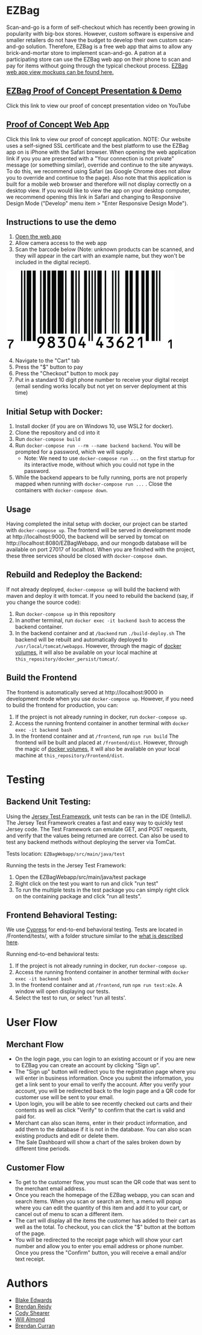 # EZBag

Scan-and-go is a form of self-checkout which has recently been growing in popularity with big-box stores. 
However, custom software is expensive and smaller retailers do not have the budget to develop their own custom scan-and-go solution.
Therefore, EZBag is a free web app that aims to allow any brick-and-mortar store to implement scan-and-go. 
A patron at a participating store can use the EZBag web app on their phone to scan and pay for items without going through the typical checkout process.
[EZBag web app view mockups can be found here.](https://github.com/SCCapstone/EZBag/wiki/Requirements)


## [EZBag Proof of Concept Presentation & Demo](https://youtu.be/l9hTREqO-ws)
Click this link to view our proof of concept presentation video on YouTube

## [Proof of Concept Web App](https://blakeedwards.me:8443/EZBagWebapp/webapi/redirect/179aa3e0fb88f6e4ec0ef0d0f5588d43f93713e7b7e4a5ddd8a3fdd1c39701fa)
Click this link to view our proof of concept application. NOTE: Our website uses a self-signed SSL certificate and the best platform to use the EZBag app on is iPhone with the Safari browser. When opening the web application link if you you are presented with a "Your connection is not private" message (or something similar), override and continue to the site anyways. To do this, we recommend using Safari (as Google Chrome does not allow you to override and continue to the page). Also note that this application is built for a mobile web browser and therefore will not display correctly on a desktop view. If you would like to view the app on your desktop computer, we recommend opening this link in Safari and changing to Responsive Design Mode ("Develop" menu item > "Enter Responsive Design Mode").

## Instructions to use the demo
1. [Open the web app](https://www.blakeedwards.me:8443/EZBagWebapp/#/)
2. Allow camera access to the web app
3. Scan the barcode below (Note: unknown products can be scanned, and they will appear in the cart with an example name, but they won't be included in the digital reciept).

  ![](https://github.com/SCCapstone/EZBag/blob/master/readme/barcode_example.jpg)

4. Navigate to the "Cart" tab
5. Press the "$" button to pay
6. Press the "Checkout" button to mock pay
7. Put in a standard 10 digit phone number to receive your digital receipt (email sending works locally but not yet on server deployment at this time)

## Initial Setup with Docker:
1. Install docker (if you are on Windows 10, use WSL2 for docker).
2. Clone the repository and cd into it
4. Run `docker-compose build`
3. Run `docker-compose run --rm --name backend backend`. You will be prompted for a password, which we will supply.
    - Note: We need to use `docker-compose run ...` on the first startup for its interactive mode, without which you could not type in the password.
4. While the backend appears to be fully running, ports are not properly mapped when running with `docker-compose run ...` . Close the containers with `docker-compose down`.

## Usage
Having completed the inital setup with docker, our project can be started with `docker-compose up`. The frontend will be served in development mode at http://localhost:9000, the backend will be served by tomcat on http://localhost:8080/EZBagWebapp, and our mongodb database will be available on port 27017 of localhost. When you are finished with the project, these three services should be closed with `docker-compose down`. 

## Rebuild and Redeploy the Backend:
If not already deployed, `docker-compose up` will build the backend with maven and deploy it with tomcat. If you need to rebuild the backend (say, if you change the source code):
1. Run `docker-compose up` in this repository
2. In another terminal, run `docker exec -it backend bash` to access the backend container.
3. In the backend container and at `/backend` run `./build-deploy.sh`
The backend will be rebuilt and automatically deployed to `/usr/local/tomcat/webapps`. However, through the magic of [docker volumes](https://docs.docker.com/storage/volumes/), it will also be available on your local machine at `this_repository/docker_persist/tomcat/`. 

## Build the Frontend
The frontend is automatically served at http://localhost:9000 in development mode when you use `docker-compose up`. However, if you need to build the frontend for production, you can:
1. If the project is not already running in docker, run `docker-compose up`.
2. Access the running frontend container in another terminal with `docker exec -it backend bash`
3. In the frontend container and at `/frontend`, run `npm run build`
The frontend will be built and placed at `/frontend/dist`. However, through the magic of [docker volumes](https://docs.docker.com/storage/volumes/), it will also be available on your local machine at `this_repository/Frontend/dist`. 

# Testing
## Backend Unit Testing:
Using the [Jersey Test Framework](https://www.baeldung.com/jersey-test), unit tests can be ran in the IDE (IntelliJ). The Jersey Test Framework creates a fast and easy way to quickly test Jersey code. The Test Framework can emulate GET, and POST requests, and verify that the values being returned are correct. Can also be used to test any backend methods without deploying the server via TomCat.

Tests location: `EZBagWebapp/src/main/java/test`

Running the tests in the Jersey Test Framework:
1. Open the EZBagWebapp/src/main/java/test package 
2. Right click on the test you want to run and click "run test"
3. To run the multiple tests in the test package you can simply right click on the containing package and click "run all tests".

## Frontend Behavioral Testing:
We use [Cypress](https://www.cypress.io/) for end-to-end behavioral testing. Tests are located in /Frontend/tests/, with a folder structure similar to the [what is described here](https://docs.cypress.io/guides/core-concepts/writing-and-organizing-tests.html#Folder-Structure).

Running end-to-end behavioral tests:
1. If the project is not already running in docker, run `docker-compose up`.
2. Access the running frontend container in another terminal with `docker exec -it backend bash`
3. In the frontend container and at `/frontend`, run `npm run test:e2e`. A window will open displaying our tests. 
5. Select the test to run, or select 'run all tests'.

# User Flow
## Merchant Flow
- On the login page, you can login to an existing account or if you are new to EZBag you can create an account by clicking "Sign up".
- The "Sign up" button will redirect you to the registration page where you will enter in business information. Once you submit the information, you get a link sent to your email to verify the account. After you verify your account, you will be redirected back to the login page and a QR code for customer use will be sent to your email.
- Upon login, you will be able to see recently checked out carts and their contents as well as click "Verify" to confirm that the cart is valid and paid for.
- Merchant can also scan items, enter in their product information, and add them to the database if it is not in the database. You can also scan existing products and edit or delete them.
- The Sale Dashboard will show a chart of the sales broken down by different time periods.

## Customer Flow
- To get to the customer flow, you must scan the QR code that was sent to the merchant email address.
- Once you reach the homepage of the EZBag webapp, you can scan and search items. When you scan or search an item, a menu will popup where you can edit the quantity of this item and add it to your cart, or cancel out of menu to scan a different item.
- The cart will display all the items the customer has added to their cart as well as the total. To checkout, you can click the "$" button at the bottom of the page.
- You will be redirected to the receipt page which will show your cart number and allow you to enter you email address or phone number. Once you press the "Confirm" button, you will receive a email and/or text receipt.

# Authors
- [Blake Edwards](mailto:blakete@email.sc.edu)
- [Brendan Reidy](mailto:bcreidy@email.sc.edu)
- [Cody Shearer](mailto:shearerc@email.sc.edu)
- [Will Almond](mailto:cwalmond@email.sc.edu)
- [Brendan Curran](mailto:bcurran@email.sc.edu)
